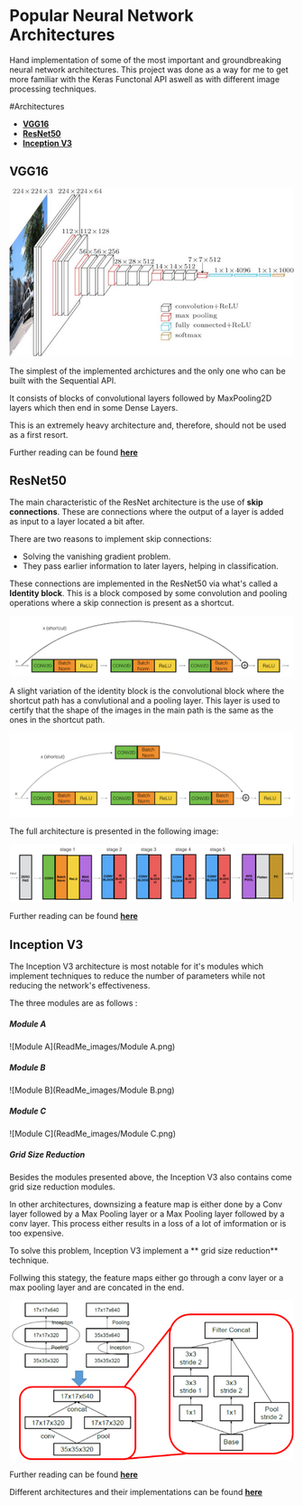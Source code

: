 # Popular Neural Network Architectures
Hand implementation of some of the most important and groundbreaking neural network architectures.
This project was done as a way for me to get more familiar with the Keras Functonal API aswell as with different image processing techniques.

#Architectures
 - **[VGG16](#vgg16)**
 - **[ResNet50](#resnet50)**
 - **[Inception V3](#inception-v3)**
 
 ## VGG16
 ![VGG16](ReadMe_images/vgg16-neural-network.jpg)
 
  The simplest of the implemented archictures and the only one who can be built with the Sequential API.
  
  It consists of blocks of convolutional layers followed by MaxPooling2D layers which then end in some Dense Layers.
  
  This is an extremely heavy architecture and, therefore, should not be used as a first resort.
  
  Further reading can be found **[here](https://neurohive.io/en/popular-networks/vgg16/)**
  
## ResNet50

The main characteristic of the ResNet architecture is the use of **skip connections**. These are connections where the output of a layer is added as input to a layer located a bit after.

There are two reasons to implement skip connections:
 - Solving the vanishing gradient problem.
 - They pass earlier information to later layers, helping in classification.

These connections are implemented in the ResNet50 via what's called a **Identity block**. This is a block composed by some convolution and pooling operations where a skip connection is present as a shortcut.

![Identity block](ReadMe_images/identity_block.png)

A slight variation of the identity block is the convolutional block where the shortcut path has a convlutional and a pooling layer. This layer is used to certify that the shape of the images in the main path is the same as the ones in the shortcut path.

![Convolutional block](ReadMe_images/resnet_conv_block.png)

The full architecture is presented in the following image:

![ResNet50](ReadMe_images/resnet.png)

  Further reading can be found **[here](https://towardsdatascience.com/understanding-and-coding-a-resnet-in-keras-446d7ff84d33)**

## Inception V3

The Inception V3 architecture is most notable for it's modules which implement techniques to reduce the number of parameters while not reducing the network's effectiveness.

The three modules are as follows :

  ##### Module A
  
  ![Module A](ReadMe_images/Module A.png)
  
  ##### Module B
  
  ![Module B](ReadMe_images/Module B.png)
  
  ##### Module C
  
  ![Module C](ReadMe_images/Module C.png)
 
  ##### Grid Size Reduction
  
  Besides the modules presented above, the Inception V3 also contains come grid size reduction modules.
  
  In other architectures, downsizing a feature map is either done by a Conv layer followed by a Max Pooling layer or a Max Pooling layer followed by a conv layer. This process either results in a loss of a lot of imformation or is too expensive.
  
  To solve this problem, Inception V3 implement a ** grid size reduction** technique. 
  
  Follwing this stategy, the feature maps either go through a conv layer or a max pooling layer and are concated in the end.
  
  ![Grid Size Reduction](ReadMe_images/grid_size_reduction.png)
  
  Further reading can be found **[here](https://medium.com/@sh.tsang/review-inception-v3-1st-runner-up-image-classification-in-ilsvrc-2015-17915421f77c)**
  
  
Different architectures and their implementations can be found **[here](https://github.com/keras-team/keras-applications/tree/master/keras_applications)**
